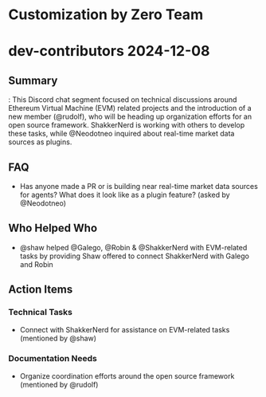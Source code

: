 # Customization by Zero Team

# dev-contributors 2024-12-08

## Summary
: This Discord chat segment focused on technical discussions around Ethereum Virtual Machine (EVM) related projects and the introduction of a new member (@rudolf), who will be heading up organization efforts for an open source framework. ShakkerNerd is working with others to develop these tasks, while @Neodotneo inquired about real-time market data sources as plugins.

## FAQ
- Has anyone made a PR or is building near real-time market data sources for agents? What does it look like as a plugin feature? (asked by @Neodotneo)

## Who Helped Who
- @shaw helped @Galego, @Robin & @ShakkerNerd with EVM-related tasks by providing Shaw offered to connect ShakkerNerd with Galego and Robin

## Action Items

### Technical Tasks
- Connect with ShakkerNerd for assistance on EVM-related tasks (mentioned by @shaw)

### Documentation Needs
- Organize coordination efforts around the open source framework (mentioned by @rudolf)